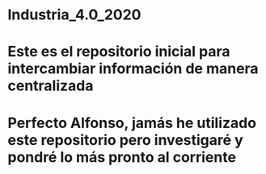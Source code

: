 # Industria_4.0_2020
# Este es el repositorio inicial para intercambiar información de manera centralizada
# Perfecto Alfonso, jamás he utilizado este repositorio pero investigaré y pondré lo más pronto al corriente

